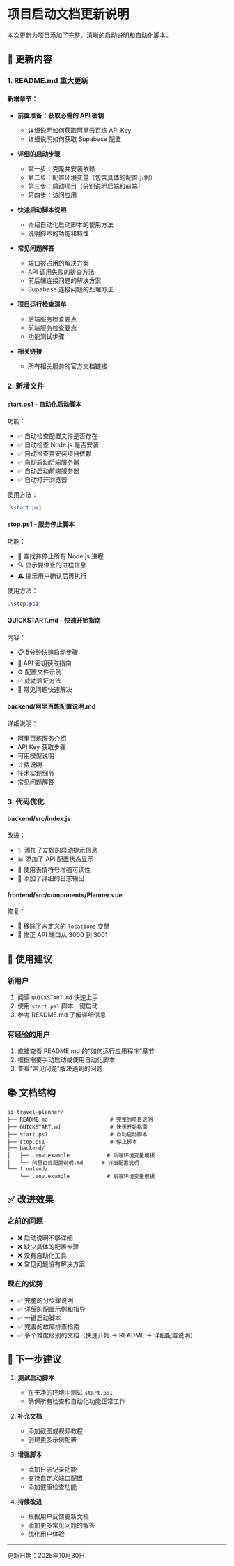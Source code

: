 # 项目启动文档更新说明

本次更新为项目添加了完整、清晰的启动说明和自动化脚本。

## 📝 更新内容

### 1. README.md 重大更新

#### 新增章节：
- **前置准备：获取必需的 API 密钥**
  - 详细说明如何获取阿里云百炼 API Key
  - 详细说明如何获取 Supabase 配置

- **详细的启动步骤**
  - 第一步：克隆并安装依赖
  - 第二步：配置环境变量（包含具体的配置示例）
  - 第三步：启动项目（分别说明后端和前端）
  - 第四步：访问应用

- **快速启动脚本说明**
  - 介绍自动化启动脚本的使用方法
  - 说明脚本的功能和特性

- **常见问题解答**
  - 端口被占用的解决方案
  - API 调用失败的排查方法
  - 前后端连接问题的解决方案
  - Supabase 连接问题的处理方法

- **项目运行检查清单**
  - 后端服务检查要点
  - 前端服务检查要点
  - 功能测试步骤

- **相关链接**
  - 所有相关服务的官方文档链接

### 2. 新增文件

#### start.ps1 - 自动化启动脚本
功能：
- ✅ 自动检查配置文件是否存在
- ✅ 自动检查 Node.js 是否安装
- ✅ 自动检查并安装项目依赖
- ✅ 自动启动后端服务器
- ✅ 自动启动前端服务器
- ✅ 自动打开浏览器

使用方法：
```powershell
.\start.ps1
```

#### stop.ps1 - 服务停止脚本
功能：
- 🛑 查找并停止所有 Node.js 进程
- 🔍 显示要停止的进程信息
- ⚠️ 提示用户确认后再执行

使用方法：
```powershell
.\stop.ps1
```

#### QUICKSTART.md - 快速开始指南
内容：
- 📋 5分钟快速启动步骤
- 🔑 API 密钥获取指南
- ⚙️ 配置文件示例
- ✅ 成功验证方法
- 🔧 常见问题快速解决

#### backend/阿里百炼配置说明.md
详细说明：
- 阿里百炼服务介绍
- API Key 获取步骤
- 可用模型说明
- 计费说明
- 技术实现细节
- 常见问题解答

### 3. 代码优化

#### backend/src/index.js
改进：
- ✨ 添加了友好的启动提示信息
- 📊 添加了 API 配置状态显示
- 🎨 使用表情符号增强可读性
- 📝 添加了详细的日志输出

#### frontend/src/components/Planner.vue
修复：
- 🐛 移除了未定义的 `locations` 变量
- 🔧 修正 API 端口从 3000 到 3001

## 🎯 使用建议

### 新用户
1. 阅读 `QUICKSTART.md` 快速上手
2. 使用 `start.ps1` 脚本一键启动
3. 参考 README.md 了解详细信息

### 有经验的用户
1. 直接查看 README.md 的"如何运行应用程序"章节
2. 根据需要手动启动或使用自动化脚本
3. 查看"常见问题"解决遇到的问题

## 📚 文档结构

```
ai-travel-planner/
├── README.md                    # 完整的项目说明
├── QUICKSTART.md                # 快速开始指南
├── start.ps1                    # 自动启动脚本
├── stop.ps1                     # 停止脚本
├── backend/
│   ├── .env.example            # 后端环境变量模板
│   └── 阿里百炼配置说明.md      # 详细配置说明
└── frontend/
    └── .env.example            # 前端环境变量模板
```

## ✅ 改进效果

### 之前的问题
- ❌ 启动说明不够详细
- ❌ 缺少具体的配置步骤
- ❌ 没有自动化工具
- ❌ 常见问题没有解决方案

### 现在的优势
- ✅ 完整的分步骤说明
- ✅ 详细的配置示例和指导
- ✅ 一键启动脚本
- ✅ 完善的故障排查指南
- ✅ 多个难度级别的文档（快速开始 → README → 详细配置说明）

## 🚀 下一步建议

1. **测试启动脚本**
   - 在干净的环境中测试 `start.ps1`
   - 确保所有检查和自动化功能正常工作

2. **补充文档**
   - 添加截图或视频教程
   - 创建更多示例配置

3. **增强脚本**
   - 添加日志记录功能
   - 支持自定义端口配置
   - 添加健康检查功能

4. **持续改进**
   - 根据用户反馈更新文档
   - 添加更多常见问题的解答
   - 优化用户体验

---

更新日期：2025年10月30日
